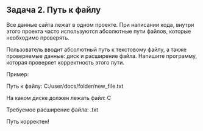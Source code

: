 ##  Задача 2. Путь к файлу
Все данные сайта лежат в одном проекте. При написании кода, внутри этого проекта часто используются абсолютные пути файлов, которые необходимо проверять.

Пользователь вводит абсолютный путь к текстовому файлу, а также проверяемые данные: диск и расширение файла. Напишите программу, которая проверяет корректность этого пути.

 

Пример:

Путь к файлу: C:/user/docs/folder/new_file.txt

На каком диске должен лежать файл: C

Требуемое расширение файла: .txt

Путь корректен!


